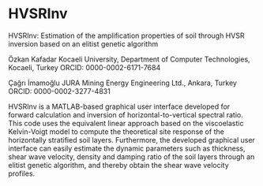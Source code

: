 # HVSRInv
HVSRInv: Estimation of the amplification properties of soil through HVSR inversion based on an elitist genetic algorithm

Özkan Kafadar 
Kocaeli University, Department of Computer Technologies, Kocaeli, Turkey
ORCID: 0000-0002-6171-7684

Çağrı İmamoğlu
JURA Mining Energy Engineering Ltd., Ankara, Turkey 
ORCID: 0000-0002-3277-4831

HVSRInv is a MATLAB-based graphical user interface developed for forward calculation and inversion of horizontal-to-vertical spectral ratio. This code uses the equivalent linear approach based on the viscoelastic Kelvin-Voigt model to compute the theoretical site response of the horizontally stratified soil layers. Furthermore, the developed graphical user interface can easily estimate the dynamic parameters such as thickness, shear wave velocity, density and damping ratio of the soil layers through an elitist genetic algorithm, and thereby obtain the shear wave velocity profiles.
